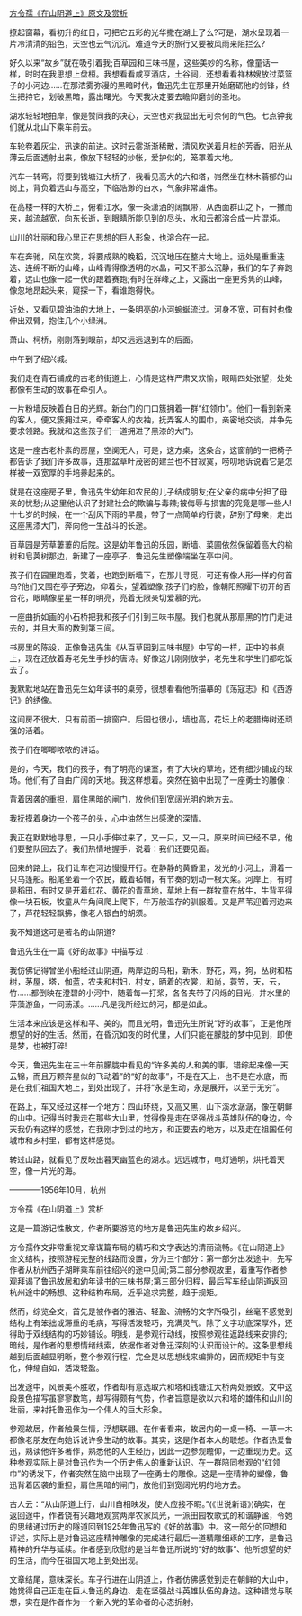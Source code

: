 [方令孺《在山阴道上》原文及赏析](https://www.vrrw.net/wx/9050.html)

撩起窗幕，看初升的红日，可把它五彩的光华撒在湖上了么?可是，湖水呈现着一片冷清清的铅色，天空也云气沉沉。难道今天的旅行又要被风雨来阻拦么?

好久以来“故乡”就在吸引着我;百草园和三味书屋，这些美妙的名称，像童话一样，时时在我思想上盘桓。我想看看咸亨酒店，土谷祠，还想看看祥林嫂放过菜篮子的小河边……在那浓雾弥漫的黑暗时代，鲁迅先生在那里开始磨砺他的剑锋，终生把持它，划破黑暗，露出曙光。今天我决定要去瞻仰磨剑的圣地。

湖水轻轻地拍岸，像是赞同我的决心，天空也对我显出无可奈何的气色。七点钟我们就从北山下乘车前去。

车轮卷着灰尘，迅速的前进。这时云雾渐渐稀散，清风吹送着月桂的芳香，阳光从薄云后面透射出来，像放下轻轻的纱帐，爱护似的，笼罩着大地。

汽车一转弯，将要到钱塘江大桥了，我看见高大的六和塔，岿然坐在林木蓊郁的山岗上，背负着远山与高空，下临浩渺的白水，气象非常雄伟。

在高楼一样的大桥上，俯看江水，像一条潇洒的阔飘带，从西面群山之下，一撇而来，越流越宽，向东长逝，到眼睛所能见到的尽头，水和云都溶合成一片混沌。



山川的壮丽和我心里正在思想的巨人形象，也溶合在一起。

车在奔驰，风在欢笑，将要成熟的晚稻，沉沉地压在整片大地上。远处是重重迭迭、连绵不断的山峰，山峰青得像透明的水晶，可又不那么沉静，我们的车子奔跑着，远山也像一起一伏的跟着赛跑;有时在群峰之上，又露出一座更秀隽的山峰，像忽地昂起头来，窥探一下，看谁跑得快。

近处，又看见碧油油的大地上，一条明亮的小河蜿蜒流过。河身不宽，可有时也像伸出双臂，抱住几个小绿洲。

萧山、柯桥，刚刚落到眼前，却又远远退到车的后面。

中午到了绍兴城。

我们走在青石铺成的古老的街道上，心情是这样严肃又欢愉，眼睛四处张望，处处都像有生动的故事在牵引人。

一片粉墙反映着白日的光辉。新台门的门口簇拥着一群“红领巾”。他们一看到新来的客人，便又簇拥过来，牵牵客人的衣袖，抚弄客人的围巾，亲密地交谈，并争先要求领路。我就和这些孩子们一道拥进了黑漆的大门。

这是一座古老朴素的房屋，空阒无人，可是，这方桌，这条台，这窗前的一把椅子都告诉了我们许多故事，连那盆草叶茂密的建兰也不甘寂寞，唠叨地诉说着它是怎样被一双宽厚的手培养起来的。

就是在这座房子里，鲁迅先生幼年和农民的儿子结成朋友;在父亲的病中分担了母亲的忧愁;从这里他认识了封建社会的欺骗与毒辣;被侮辱与损害的究竟是哪一些人!十七岁的时候，在一个刮风下雨的早晨，带了一点简单的行装，辞别了母亲，走出这座黑漆大门，奔向他一生战斗的长途。

百草园是芳草萋萋的后院。这是幼年鲁迅的乐园，断墙、菜圃依然保留着高大的榆树和皂荚树那边，新建了一座亭子，鲁迅先生塑像端坐在亭中间。

孩子们在园里跑着，笑着，也跑到断墙下，在那儿寻觅，可还有像人形一样的何首乌?他们又围在亭子旁边，仰着头，望着塑像;孩子们的脸，像朝阳照耀下初开的百合花，眼睛像星星一样的明亮，亮着无限亲切爱慕的光。

一座曲折如画的小石桥把我和孩子们引到三味书屋。我们也就从那扇黑的竹门走进去的，并且大声的数到第三间。

书房里的陈设，正像鲁迅先生《从百草园到三味书屋》中写的一样，正中的书桌上，现在还放着寿老先生手抄的唐诗。好像这儿刚刚放学，老先生和学生们都吃饭去了。

我默默地站在鲁迅先生幼年读书的桌旁，很想看看他所描摹的《荡寇志》和《西游记》的绣像。

这间房不很大，只有前面一排窗户。后园也很小，墙也高，花坛上的老腊梅树还顽强的活着。

孩子们在唧唧哝哝的讲话。

是的，今天，我们的孩子，有了明亮的课室，有了大块的草地，还有细沙铺成的球场。他们有了自由广阔的天地。我这样想着。突然在脑中出现了一座勇士的雕像：

背着因袭的重担，肩住黑暗的闸门，放他们到宽阔光明的地方去。

我抚摸着身边一个孩子的头，心中油然生出感激的深情。

我正在默默地寻思，一只小手伸过来了，又一只，又一只。原来时间已经不早，他们要整队回去了。我们热情地握手，说着：我们还要见面。

回来的路上，我们让车在河边慢慢开行。在静静的黄昏里，发光的小河上，滑着一只乌篷船。船尾坐着一个农民，戴着毡帽，有节奏的划动一根大桨。河岸上，有时是稻田，有时又是开着红花、黄花的青草地，草地上有一群牧童在放牛，牛背平得像一块石板，牧童从牛角间爬上爬下，牛万般温存的驯服着。又是芦苇迎着河边来了，芦花轻轻飘拂，像老人银白的胡须。

我不知道这可是著名的山阴道?

鲁迅先生在一篇《好的故事》中描写过：

我仿佛记得曾坐小船经过山阴道，两岸边的乌桕，新禾，野花，鸡，狗，丛树和枯树，茅屋，塔，伽蓝，农夫和村妇，村女，晒着的衣裳，和尚，蓑笠，天，云，竹……都倒映在澄碧的小河中，随着每一打桨，各各夹带了闪烁的日光，井水里的萍藻游鱼，一同荡漾。……凡是我所经过的河，都是如此。

生活本来应该是这样和平、美的，而且光明，鲁迅先生所说“好的故事”，正是他所想望的好的生活。然而，在昏沉如夜的时代里，人们只能在朦胧的梦中见到，即使是梦，也被打碎!

今天，鲁迅先生在三十年前朦胧中看见的“许多美的人和美的事，错综起来像一天云锦，而且万颗奔星似的飞动着”的“好的故事”，不是在天上，也不是在水底，而是在我们祖国大地上，到处出现了。并将“永是生动，永是展开，以至于无穷”。

在路上，车又经过这样一个地方：四山环绕，又高又黑，山下溪水潺潺，像在朝鲜的山中。记得当时我走在那些大山里，觉得像是走在坚强战斗英雄队伍的身边，今天我仍有这样的感觉，在我刚才到过的地方，和正要去的地方，以及走在祖国任何城市和乡村里，都有这样感觉。

转过山路，就看见了反映出暮天幽蓝色的湖水。远远城市，电灯通明，烘托着天空，像一片光的海。

————1956年10月，杭州

方令孺《在山阴道上》赏析

这是一篇游记性散文，作者所要游览的地方是鲁迅先生的故乡绍兴。

方令孺作文非常重视文章谋篇布局的精巧和文字表达的清丽流畅。《在山阴道上》全文结构，按照游程完整的线路而设置，分为三个部分：第一部分出发途中，先写作者从杭州西子湖畔乘车前往绍兴的途中见闻;第二部分参观故里，着重写作者参观拜谒了鲁迅故居和幼年读书的三味书屋;第三部分归程，最后写车经山阴道返回杭州途中的畅想。这种结构布局，近乎追求完整，趋于规矩。

然而，综览全文，首先是被作者的雅洁、轻盈、流畅的文字所吸引，丝毫不感觉到结构上有笨拙或滞重的毛病，写得活泼轻巧，充满灵气。除了文字功底深厚外，还得助于双线结构的巧妙铺设。明线，是参观行动线，按照参观往返路线来安排的;暗线，是作者的思想情绪线索，依据作者对鲁迅深刻的认识而设计的。这条思想线越到后面越显明晰，整个参观行程，完全是以思想线来编排的，因而规矩中有变化，伸缩自如，活泼轻盈。

出发途中，风景美不胜收，作者却有意选取六和塔和钱塘江大桥两处景致。文中这段景色描写虽寥寥数笔，却写得颇有气势，作者旨意是欲以六和塔的雄伟和山川的壮丽，来衬托鲁迅作为一个伟人的巨大形象。

参观故居，作者触景生情，浮想联翩。在作者看来，故居内的一桌一椅、一草一木都像老朋友在向她诉说许多生动的故事。其实，这是作者本人的联想。作者热爱鲁迅，熟读他许多著作，熟悉他的人生经历，因此一边参观瞻仰，一边重现历史。这种参观实际上是对鲁迅作为一个历史伟人的重新认识。在一群陪同参观的“红领巾”的诱发下，作者突然在脑中出现了一座勇士的雕像。这是一座精神的塑像，鲁迅背着因袭的重担，肩住黑暗的闸门，放他们到宽阔光明的地方去。

古人云：“从山阴道上行，山川自相映发，使人应接不暇。”(《世说新语》)确实，在返回途中，作者饶有兴趣地观赏两岸农家风光，一派田园牧歌式的和谐静谧，令她的思绪通过历史的隧道回到1925年鲁迅写的《好的故事》中。这一部分的回想和评述，实际上是对鲁迅这座精神雕像的完成进行最后一道精雕细琢的工序，是鲁迅精神的升华与延续。作者感到欣慰的是当年鲁迅所说的“好的故事”、他所想望的好的生活，而今在祖国大地上到处出现。

文章结尾，意味深长。车子行进在山阴道上，作者仿佛感觉到走在朝鲜的大山中，她觉得自己正走在巨人鲁迅的身边、走在坚强战斗英雄队伍的身边。这种错觉与联想，实在是作者作为一个新入党的革命者的心态折射。

